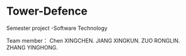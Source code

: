 # Tower-Defence
Semester project -Software Technology 

Team member：
  Chen XINGCHEN.
  JIANG XINGKUN.
  ZUO RONGLIN.
  ZHANG YINGHONG.
